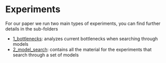 # Experiments

For our paper we run two main types of experiments, you can find further details in the sub-folders
- [1_bottlenecks](1_bottlenecks): analyzes current bottlenecks when searching through models
- [2_model_search](2_model_search): contains all the material for the experiments that search through a set of models